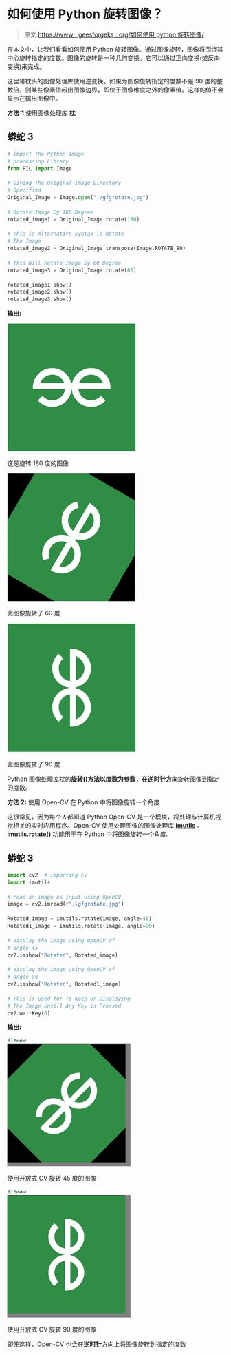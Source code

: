 # 如何使用 Python 旋转图像？

> 原文:[https://www . geesforgeks . org/如何使用 python 旋转图像/](https://www.geeksforgeeks.org/how-to-rotate-an-image-using-python/)

在本文中，让我们看看如何使用 Python 旋转图像。通过图像旋转，图像将围绕其中心旋转指定的度数。图像的旋转是一种几何变换。它可以通过正向变换(或反向变换)来完成。

这里带枕头的图像处理库使用逆变换。如果为图像旋转指定的度数不是 90 度的整数倍，则某些像素值超出图像边界，即位于图像维度之外的像素值。这样的值不会显示在输出图像中。

**方法:1** 使用图像处理库 [**枕**](https://pillow.readthedocs.io/en/stable/)

## 蟒蛇 3

```py
# import the Python Image
# processing Library
from PIL import Image

# Giving The Original image Directory
# Specified
Original_Image = Image.open("./gfgrotate.jpg")

# Rotate Image By 180 Degree
rotated_image1 = Original_Image.rotate(180)

# This is Alternative Syntax To Rotate
# The Image
rotated_image2 = Original_Image.transpose(Image.ROTATE_90)

# This Will Rotate Image By 60 Degree
rotated_image3 = Original_Image.rotate(60)

rotated_image1.show()
rotated_image2.show()
rotated_image3.show()
```

**输出:**

![](img/5083998bec878e5d188fac12d70c12f3.png)

这是旋转 180 度的图像

![](img/9134b1508ff3a60cc29de324bd11ea40.png)

此图像旋转了 60 度

![](img/e8335ca8ac2928f649c984509c10920d.png)

此图像旋转了 90 度

Python 图像处理库枕的**旋转()**方法以度数为参数，在**逆时针方向**旋转图像到指定的度数。

**方法 2:** 使用 Open-CV 在 Python 中将图像旋转一个角度

这很常见，因为每个人都知道 Python Open-CV 是一个模块，将处理与计算机视觉相关的实时应用程序。Open-CV 使用处理图像的图像处理库 [**imutils**](https://pypi.org/project/imutils/) 。 **imutils.rotate()** 功能用于在 Python 中将图像旋转一个角度。

## 蟒蛇 3

```py
import cv2  # importing cv
import imutils

# read an image as input using OpenCV
image = cv2.imread(r".\gfgrotate.jpg")

Rotated_image = imutils.rotate(image, angle=45)
Rotated1_image = imutils.rotate(image, angle=90)

# display the image using OpenCV of
# angle 45
cv2.imshow("Rotated", Rotated_image)

# display the image using OpenCV of
# angle 90
cv2.imshow("Rotated", Rotated1_image)

# This is used for To Keep On Displaying
# The Image Untill Any Key is Pressed
cv2.waitKey(0)
```

**输出:**

![](img/1f1ec5ee89f5f1f5479dcf4765a6f983.png)

使用开放式 CV 旋转 45 度的图像

![](img/cc256443ead9a3932471752964529053.png)

使用开放式 CV 旋转 90 度的图像

即使这样，Open-CV 也会在**逆时针**方向上将图像旋转到指定的度数